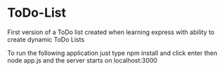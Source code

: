 # ToDo-List
First version of a ToDo list created when learning express with ability to create dynamic ToDo Lists

To run the following application just type npm install and click enter
then node app.js and the server starts on localhost:3000
